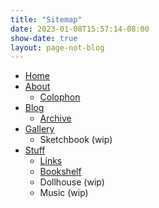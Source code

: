 ```yaml
---
title: "Sitemap"
date: 2023-01-08T15:57:14-08:00
show-date: true
layout: page-not-blog
---
```


- [Home](/index.html)  
- [About](/about.html)  
  - [Colophon](/colophon.html) 
- [Blog](/blog.html)
  - [Archive](/blog/archive.html)  
- [Gallery](/gallery.html)  
  - Sketchbook (wip)
- [Stuff](/stuff.html)  
  - [Links](/links.html)
  - [Bookshelf](/bookshelf.html)
  - Dollhouse (wip)
  - Music (wip)
